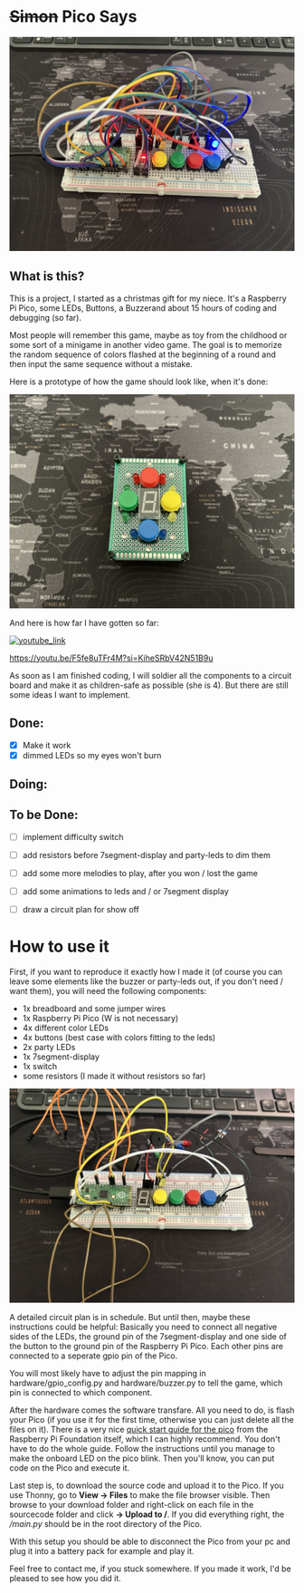 # <s>Simon</s> Pico Says

![testenv](https://raw.githubusercontent.com/arrowp343/pico-says/main/pictures/testenv.jpeg)

## What is this?

This is a project, I started as a christmas gift for my niece. It's a Raspberry Pi Pico, some LEDs, Buttons, a Buzzerand about 15 hours of coding and debugging (so far).

Most people will remember this game, maybe as toy from the childhood or some sort of a minigame in another video game. The goal is to memorize the random sequence of colors flashed at the beginning of a round and then input the same sequence without a mistake.

Here is a prototype of how the game should look like, when it's done:

![prototype](https://raw.githubusercontent.com/arrowp343/pico-says/main/pictures/prototype.JPEG)

And here is how far I have gotten so far:

[![youtube_link](https://img.youtube.com/vi/F5fe8uTFr4M/0.jpg)](https://youtu.be/F5fe8uTFr4M?si=KiheSRbV42N51B9u)

https://youtu.be/F5fe8uTFr4M?si=KiheSRbV42N51B9u

As soon as I am finished coding, I will soldier all the components to a circuit board and make it as children-safe as possible (she is 4). But there are still some ideas I want to implement.

## Done:

- [x] Make it work
- [x] dimmed LEDs so my eyes won't burn 

## Doing:




## To be Done:
- [ ] implement difficulty switch
- [ ] add resistors before 7segment-display and party-leds to dim them
- [ ] add some more melodies to play, after you won / lost the game
- [ ] add some animations to leds and / or 7segment display
- [ ] draw a circuit plan for show off


# How to use it

First, if you want to reproduce it exactly how I made it (of course you can leave some elements like the buzzer or party-leds out, if you don't need / want them), you will need the following components: 

- 1x breadboard and some jumper wires
- 1x Raspberry Pi Pico (W is not necessary)
- 4x different color LEDs
- 4x buttons (best case with colors fitting to the leds)
- 2x party LEDs
- 1x 7segment-display
- 1x switch
- some resistors (I made it without resistors so far)

![early_testenv](https://raw.githubusercontent.com/arrowp343/pico-says/main/pictures/early_testenv.jpeg)

A detailed circuit plan is in schedule. But until then, maybe these instructions could be helpful:
Basically you need to connect all negative sides of the LEDs, the ground pin of the 7segment-display and one side of the button to the ground pin of the Raspberry Pi Pico. Each other pins are connected to a seperate gpio pin of the Pico.

You will most likely have to adjust the pin mapping in hardware/gpio_config.py and hardware/buzzer.py to tell the game, which pin is connected to which component.

After the hardware comes the software transfare. All you need to do, is flash your Pico (if you use it for the first time, otherwise you can just delete all the files on it). There is a very nice [quick start guide for the pico](https://projects.raspberrypi.org/en/projects/getting-started-with-the-pico/0) from the Raspberry Pi Foundation itself, which I can highly recommend. You don't have to do the whole guide. Follow the instructions until you manage to make the onboard LED on the pico blink. Then you'll know, you can put code on the Pico and execute it.

Last step is, to download the source code and upload it to the Pico. If you use Thonny, go to **View -> Files** to make the file browser visible. Then browse to your download folder and right-click on each file in the sourcecode folder and click **-> Upload to /**. If you did everything right, the */main.py* should be in the root directory of the Pico.

With this setup you should be able to disconnect the Pico from your pc and plug it into a battery pack for example and play it.

Feel free to contact me, if you stuck somewhere. If you made it work, I'd be pleased to see how you did it. 

